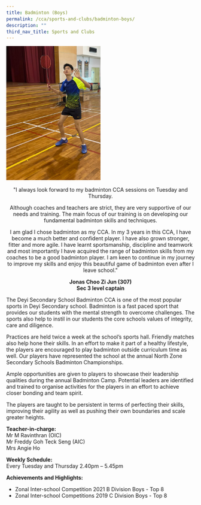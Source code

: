 ```yaml
---
title: Badminton (Boys)
permalink: /cca/sports-and-clubs/badminton-boys/
description: ""
third_nav_title: Sports and Clubs
---
```

<img src="/images/Sports-Badminton.jpg" 
    style="width:50%">

<center>
"I always look forward to my badminton CCA sessions on Tuesday and Thursday.

Although coaches and teachers are strict, they are very supportive of our needs and training. The main focus of our training is on developing our fundamental badminton skills and techniques.

I am glad I chose badminton as my CCA. In my 3 years in this CCA, I have become a much better and confident player. I have also grown stronger, fitter and more agile. I have learnt sportsmanship, discipline and teamwork and most importantly I have acquired the range of badminton skills from my coaches to be a good badminton player. I am keen to continue in my journey to improve my skills and enjoy this beautiful game of badminton even after I leave school."

<Strong>Jonas Choo Zi Jun (307) <br>
Sec 3 level captain </strong> </center>

The Deyi Secondary School Badminton CCA is one of the most popular sports in Deyi Secondary school. Badminton is a fast paced sport that provides our students with the mental strength to overcome challenges. The sports also help to instil in our students the core schools values of integrity, care and diligence.  
  
Practices are held twice a week at the school’s sports hall. Friendly matches also help hone their skills. In an effort to make it part of a healthy lifestyle, the players are encouraged to play badminton outside curriculum time as well. Our players have represented the school at the annual North Zone Secondary Schools Badminton Championships.  
  
Ample opportunities are given to players to showcase their leadership qualities during the annual Badminton Camp. Potential leaders are identified and trained to organise activities for the players in an effort to achieve closer bonding and team spirit.  
  
The players are taught to be persistent in terms of perfecting their skills, improving their agility as well as pushing their own boundaries and scale greater heights.  
  
**Teacher-in-charge:** <br>
Mr M Ravinthran (OIC) <br>
Mr Freddy Goh Teck Seng (AIC) <br>
Mrs Angie Ho  

**Weekly Schedule:** <br>
Every Tuesday and Thursday 2.40pm – 5.45pm  
  
**Achievements and Highlights:** <br>
* Zonal Inter-school Competition 2021 B Division Boys - Top 8
* Zonal Inter-school Competitions 2019 C Division Boys - Top 8